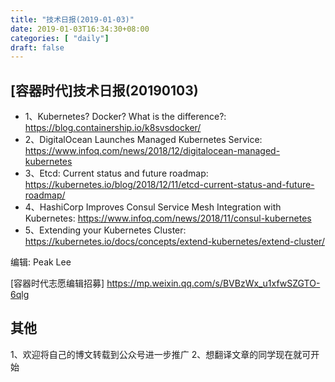 ```yaml
--- 
title: "技术日报(2019-01-03)" 
date: 2019-01-03T16:34:30+08:00
categories: [ "daily"]
draft: false
---
```

## [容器时代]技术日报(20190103)

- 1、Kubernetes? Docker? What is the difference?: <https://blog.containership.io/k8svsdocker/>
- 2、DigitalOcean Launches Managed Kubernetes Service: <https://www.infoq.com/news/2018/12/digitalocean-managed-kubernetes>
- 3、Etcd: Current status and future roadmap: <https://kubernetes.io/blog/2018/12/11/etcd-current-status-and-future-roadmap/>
- 4、HashiCorp Improves Consul Service Mesh Integration with Kubernetes: <https://www.infoq.com/news/2018/11/consul-kubernetes>
- 5、Extending your Kubernetes Cluster: <https://kubernetes.io/docs/concepts/extend-kubernetes/extend-cluster/>

编辑: Peak Lee 

[容器时代志愿编辑招募] https://mp.weixin.qq.com/s/BVBzWx_u1xfwSZGTO-6qlg

## 其他
1、欢迎将自己的博文转载到公众号进一步推广
2、想翻译文章的同学现在就可开始
